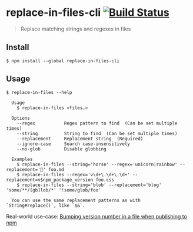 # replace-in-files-cli [![Build Status](https://travis-ci.com/sindresorhus/replace-in-files-cli.svg?branch=master)](https://travis-ci.com/github/sindresorhus/replace-in-files-cli)

> Replace matching strings and regexes in files

## Install

```
$ npm install --global replace-in-files-cli
```

## Usage

```
$ replace-in-files --help

  Usage
    $ replace-in-files <files…>

  Options
    --regex           Regex pattern to find  (Can be set multiple times)
    --string          String to find  (Can be set multiple times)
    --replacement     Replacement string  (Required)
    --ignore-case     Search case-insensitively
    --no-glob         Disable globbing

  Examples
    $ replace-in-files --string='horse' --regex='unicorn|rainbow' --replacement='🦄' foo.md
    $ replace-in-files --regex='v\d+\.\d+\.\d+' --replacement=v$npm_package_version foo.css
    $ replace-in-files --string='blob' --replacement='blog' 'some/**/[gb]lob/*' '!some/glob/foo'

  You can use the same replacement patterns as with `String#replace()`, like `$&`.
```

Real-world use-case: [Bumping version number in a file when publishing to npm](https://github.com/sindresorhus/modern-normalize/commit/c1d65e3f7daba2b695ccf837d2aef19d586d1ca6)
